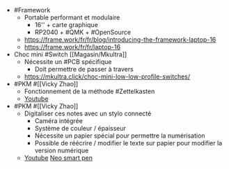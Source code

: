 - #Framework
	- Portable performant et modulaire
		- 16'' + carte graphique
		- RP2040 + #QMK + #OpenSource
	- https://frame.work/fr/fr/blog/introducing-the-framework-laptop-16
	- https://frame.work/fr/fr/laptop-16
- Choc mini #Switch [[Magasin/Mkultra]]
	- Nécessite un #PCB spécifique
		- Doit permettre de passer à travers
	- https://mkultra.click/choc-mini-low-low-profile-switches/
- #PKM #[[Vicky Zhao]]
	- Fonctionnement de la méthode #Zettelkasten
	- [Youtube](https://m.youtube.com/watch?v=GpV47rUYk8I)
- #PKM #[[Vicky Zhao]]
	- Digitaliser ces notes avec un stylo connecté
		- Caméra intégrée
		- Système de couleur / épaisseur
		- Nécessite un papier spécial pour permettre la numérisation
		- Possible de réécrire / modifier le texte sur papier pour modifier la version numérique
	- [Youtube](https://m.youtube.com/watch?v=Otj3x_9h2RM) [Neo smart pen](https://shop.neosmartpen.com/)